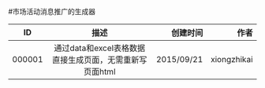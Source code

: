 #市场活动消息推广的生成器

| ID            | 描述                | 创建时间           |      作者   |
| ------------- |:-----------------: | ------------------:| ----------: |
| 000001        | 通过data和excel表格数据直接生成页面，无需重新写页面html | 2015/09/21        |    xiongzhikai |

